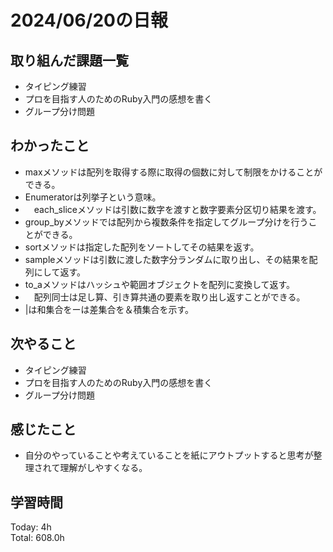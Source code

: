 # 2024/06/20の日報
## 取り組んだ課題一覧
* タイピング練習
*  プロを目指す人のためのRuby入門の感想を書く
*  グループ分け問題
## わかったこと
*  maxメソッドは配列を取得する際に取得の個数に対して制限をかけることができる。
*  Enumeratorは列挙子という意味。
*  　each_sliceメソッドは引数に数字を渡すと数字要素分区切り結果を渡す。
*  group_byメソッドでは配列から複数条件を指定してグループ分けを行うことができる。
*  sortメソッドは指定した配列をソートしてその結果を返す。
*  sampleメソッドは引数に渡した数字分ランダムに取り出し、その結果を配列にして返す。
*  to_aメソッドはハッシュや範囲オブジェクトを配列に変換して返す。
*  　配列同士は足し算、引き算共通の要素を取り出し返すことができる。
  *  |は和集合をーは差集合を＆積集合を示す。
## 次やること
* タイピング練習
* プロを目指す人のためのRuby入門の感想を書く
* グループ分け問題
## 感じたこと
*  自分のやっていることや考えていることを紙にアウトプットすると思考が整理されて理解がしやすくなる。
## 学習時間
Today: 4h<br>
Total: 608.0h

